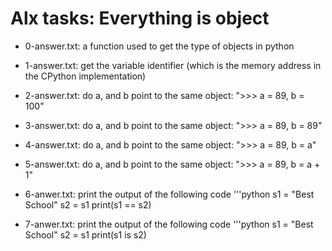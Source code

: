 # Alx tasks: Everything is object

* 0-answer.txt: a function used to get the type of objects in python
* 1-answer.txt: get the variable identifier (which is the memory address in the CPython implementation)
* 2-answer.txt: do a, and b point to the same object: ">>> a = 89, b = 100"
* 3-answer.txt: do a, and b point to the same object: ">>> a = 89, b = 89"
* 4-answer.txt: do a, and b point to the same object: ">>> a = 89, b = a"
* 5-answer.txt: do a, and b point to the same object: ">>> a = 89, b = a + 1"
* 6-anwer.txt: print the output of the following code '''python
s1 = "Best School"
s2 = s1
print(s1 == s2)

* 7-anwer.txt: print the output of the following code '''python
s1 = "Best School"
s2 = s1
print(s1 is s2)
